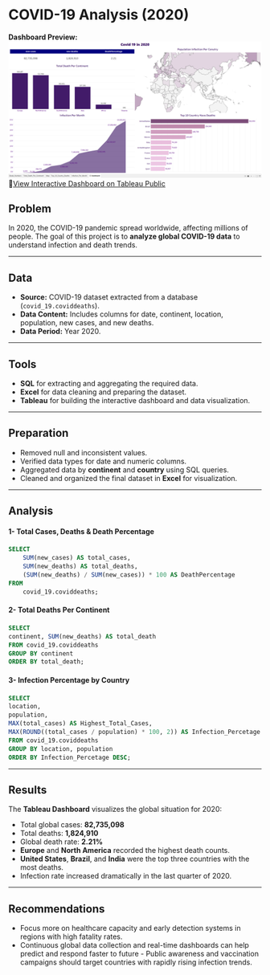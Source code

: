 # COVID-19 Analysis (2020)

**Dashboard Preview:**
![Covid Dashboard](dashborad_image.png)
🔗[View Interactive Dashboard on Tableau Public](https://public.tableau.com/views/covid_19_dashboard_17596977407930/Dashboard?:language=en-US&:sid=&:redirect=auth&:display_count=n&:origin=viz_share_link)


## Problem

In 2020, the COVID-19 pandemic spread worldwide, affecting millions of people.
The goal of this project is to **analyze global COVID-19 data** to understand infection and death trends.

 ---

## Data
- **Source:** COVID-19 dataset extracted from a database (`covid_19.coviddeaths`).
- **Data Content:** Includes columns for date, continent, location, population, new cases, and new deaths.
- **Data Period:** Year 2020.

---

## Tools
- **SQL**  for extracting and aggregating the required data.
- **Excel** for data cleaning and preparing the dataset.
- **Tableau** for building the interactive dashboard and data visualization.

---

## Preparation
- Removed null and inconsistent values.
- Verified data types for date and numeric columns.
- Aggregated data by **continent** and **country** using SQL queries.
- Cleaned and organized the final dataset in **Excel** for visualization.

---

## Analysis

#### 1- Total Cases, Deaths & Death Percentage

``` sql
SELECT
    SUM(new_cases) AS total_cases,
    SUM(new_deaths) AS total_deaths,
    (SUM(new_deaths) / SUM(new_cases)) * 100 AS DeathPercentage
FROM 
    covid_19.coviddeaths;
 ```

#### 2- Total Deaths Per Continent

``` sql
SELECT
continent, SUM(new_deaths) AS total_death
FROM covid_19.coviddeaths
GROUP BY continent
ORDER BY total_death;

```
#### 3- Infection Percentage by Country

```sql
SELECT
location,
population,
MAX(total_cases) AS Highest_Total_Cases,
MAX(ROUND((total_cases / population) * 100, 2)) AS Infection_Percetage
FROM covid_19.coviddeaths
GROUP BY location, population
ORDER BY Infection_Percetage DESC;
```

---
## Results
The **Tableau Dashboard** visualizes the global situation for 2020:
- Total global cases: **82,735,098**
- Total deaths: **1,824,910**
- Global death rate: **2.21%**
- **Europe** and **North America** recorded the highest death counts.
- **United States**, **Brazil**, and **India** were the top three countries with the most deaths.
- Infection rate increased dramatically in the last quarter of 2020.

---

## Recommendations
- Focus more on healthcare capacity and early detection systems in regions with high fatality rates.
- Continuous global data collection and real-time dashboards can help predict and respond faster to future - Public awareness and vaccination campaigns should target countries with rapidly rising infection trends.
